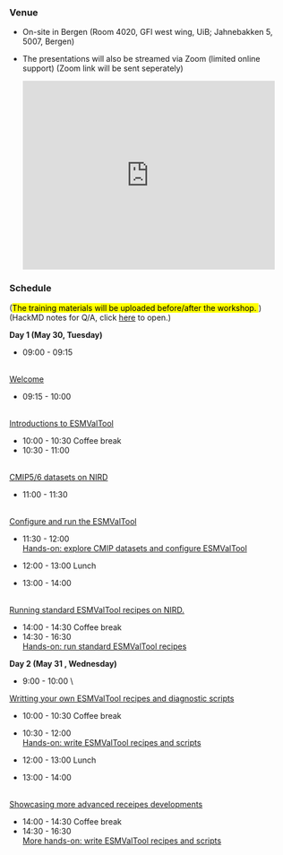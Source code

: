 
### **Venue**
* On-site in Bergen (Room 4020, GFI west wing, UiB; Jahnebakken 5, 5007, Bergen)
* The presentations will also be streamed via Zoom (limited online support)
(Zoom link will be sent seperately)

    <iframe src="https://www.google.com/maps/embed?pb=!1m18!1m12!1m3!1d492.93772992658785!2d5.331576869871067!3d60.38327441899686!2m3!1f0!2f0!3f0!3m2!1i1024!2i768!4f13.1!3m3!1m2!1s0x463cfeacc81d0b1b%3A0x9fd66cc8bc5e16d5!2sJahnebakken%205%2C%205007%20Bergen!5e0!3m2!1sen!2sno!4v1682339630567!5m2!1sen!2sno" width="450" height="337" style="border:0;" allowfullscreen="" loading="lazy" referrerpolicy="no-referrer-when-downgrade"></iframe>

### **Schedule**
(<mark>The training materials will be uploaded before/after the workshop. </mark>)
(HackMD notes for Q/A, click [here](https://hackmd.io/@heyc/HygpFqSAr3/edit) to open.)

**Day 1 (May 30, Tuesday)**
- 09:00 - 09:15
<!--
  (_xxx, xx_) \
-->
  \
  [Welcome]({{site.baseurl}}/files/html/00-welcome.html)
- 09:15 - 10:00
<!--
  (_xxx, xx_) \
-->
  \
  [Introductions to ESMValTool](https://docs.google.com/presentation/d/1I3x46FBkduWO81GWJXKFqInxVA8NZdd2F2StAt6hTiI/edit?usp=sharing)
- 10:00 - 10:30
  Coffee break  
- 10:30 - 11:00
<!--
  (_xxx, xx_) \
-->
  \
  [CMIP5/6 datasets on NIRD]({{site.baseurl}}/files/html/02-cmip-data.html)
- 11:00 - 11:30
<!--
  (_xxx, xx_) \
-->
  \
  [Configure and run the ESMValTool](https://docs.google.com/presentation/d/17T0ACJkGSQZg7qGRmPL6u918fARqViWqc0KBq0zzCZQ/edit?usp=sharing)
- 11:30 - 12:00 \
  [Hands-on: explore CMIP datasets and configure ESMValTool](https://nordicesmhub.github.io/esmvaltool-handson/01-find-data-config-esmvaltool/)
- 12:00 - 13:00
  Lunch

- 13:00 - 14:00
<!--
  (_xxx, xx_) \
-->
  \
  [Running standard ESMValTool recipes on NIRD.](https://docs.google.com/presentation/d/1qTrkjKyAZr_FR80OLPcxLHdCG9o3H5UWch85c0J6JyU/edit?usp=sharing)
- 14:00 - 14:30
  Coffee break  
- 14:30 - 16:30 \
  [Hands-on: run standard ESMValTool recipes](https://nordicesmhub.github.io/esmvaltool-handson/02-run-standard-recipes)

**Day 2 (May 31 , Wednesday)**
- 9:00 - 10:00 \
<!--
  (_xxx, xx_) \
-->
  [Writting your own ESMValTool recipes and diagnostic scripts]({{site.baseurl}}/files/html/05-write-recipe-script.html)
- 10:00 - 10:30 Coffee break
- 10:30 - 12:00 \
  [Hands-on: write ESMValTool recipes and scripts](https://nordicesmhub.github.io/esmvaltool-handson/03-write-a-simple-recipes-scripts)
- 12:00 - 13:00
  Lunch

- 13:00 - 14:00
<!--
  (_xxx, xx_) \
-->
  \
  [Showcasing more advanced receipes developments]({{site.baseurl}}/files/html/06-advanced.html)
- 14:00 - 14:30
  Coffee break  
- 14:30 - 16:30 \
  [More hands-on: write ESMValTool recipes and scripts](https://nordicesmhub.github.io/esmvaltool-handson/04-more-advanced-recipes-scripts)

